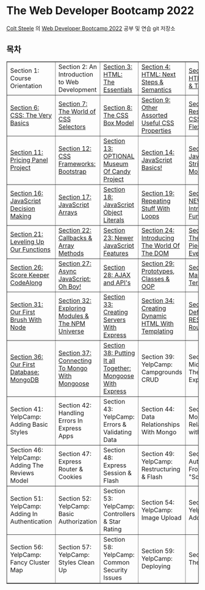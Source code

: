 # The Web Developer Bootcamp 2022

<a href="https://github.com/Colt"> Colt Steele</a> 의 <a href="http://www.udemy.com/course/the-web-developer-bootcamp/">Web Developer Bootcamp 2022</a> 공부 및 연습 git 저장소

## 목차

<table class="tftable" border="1">
  <tr>
    <td>Section 1: Course Orientation</td>
    <td>Section 2: An Introduction to Web Development</td>
    <td><a href="https://github.com/PMtHk/TheWebBootCamp2022/tree/main/01_HTML_Intro">Section 3: HTML: The Essentials</a></td>
    <td><a href="https://github.com/PMtHk/TheWebBootCamp2022/tree/main/02_HTML_Semantic">Section 4: HTML: Next Steps & Semantics</td>
    <td><a href="https://github.com/PMtHk/TheWebBootCamp2022/tree/main/03_HTML_Form%20%26%20Table">Section 5: HTML: Froms & Tables</td>
  </tr>
  <tr>
    <td><a href="https://github.com/PMtHk/TheWebBootCamp2022/tree/main/04_CSS_Intro">Section 6: CSS: The Very Basics</td>
    <td><a href="https://github.com/PMtHk/TheWebBootCamp2022/tree/main/05_CSS_Selector">Section 7: The World of CSS Selectors</td>
    <td><a href="https://github.com/PMtHk/TheWebBootCamp2022/tree/main/06_CSS_BoxModel%20%26%20Units">Section 8: The CSS Box Model</td>
    <td><a href="https://github.com/PMtHk/TheWebBootCamp2022/tree/main/07_CSS_More%20Properties">Section 9: Other Assorted Useful CSS Properties</td>
    <td><a href="https://github.com/PMtHk/TheWebBootCamp2022/tree/main/08_CSS_FlexBox%20%26%20Responsive">Section 10: Responsive CSS & Flexbox</td>
  </tr>
  <tr>
    <td><a href="https://github.com/PMtHk/TheWebBootCamp2022/tree/main/Project/Pricing_Panel">Section 11: Pricing Panel Project</td>
    <td><a href="https://github.com/PMtHk/TheWebBootCamp2022/tree/main/09_CSS_Bootstrap">Section 12: CSS Frameworks: Bootstrap</td>
    <td><a href="https://github.com/PMtHk/TheWebBootCamp2022/tree/main/Project/Museum_Of_Candy">Section 13: OPTIONAL Museum Of Candy Project</td>
    <td><a href="https://github.com/PMtHk/TheWebBootCamp2022/tree/main/10_JS_Intro">Section 14: JavaScript Basics!</td>
    <td><a href="https://github.com/PMtHk/TheWebBootCamp2022/tree/main/11_JS_String">Section 15: JavaScript Strings and More</td>
  </tr>
  <tr>
    <td><a href="https://github.com/PMtHk/TheWebBootCamp2022/tree/main/12_JS_Boolean%20Logic">Section 16: JavaScript Decision Making</td>
    <td><a href="https://github.com/PMtHk/TheWebBootCamp2022/tree/main/13_JS_Array">Section 17: JavaScript Arrays</td>
    <td><a href="https://github.com/PMtHk/TheWebBootCamp2022/tree/main/14_JS_Object%20Literals">Section 18: JavaScript Object Literals</td>
    <td><a href="https://github.com/PMtHk/TheWebBootCamp2022/tree/main/15_JS_Loops">Section 19: Repeating Stuff With Loops</td>
    <td><a href="https://github.com/PMtHk/TheWebBootCamp2022/tree/main/16_JS_Functions">Section 20: NEW: Introducing Functions</td>
  </tr>
  <tr>
    <td><a href="https://github.com/PMtHk/TheWebBootCamp2022/tree/main/16_JS_Functions">Section 21: Leveling Up Our Functions</td>
    <td><a href="https://github.com/PMtHk/TheWebBootCamp2022/tree/main/17_JS_Callback%20Method">Section 22: Callbacks & Array Methods</td>
    <td><a href="https://github.com/PMtHk/TheWebBootCamp2022/tree/main/18_JS_New%20Features">Section 23: Newer JavaScript Features</td>
    <td><a href="https://github.com/PMtHk/TheWebBootCamp2022/tree/main/19_DOM_Intro">Section 24: Introducing The World Of The DOM</td>
    <td><a href="https://github.com/PMtHk/TheWebBootCamp2022/tree/main/20_DOM_Events">Section 25: The Missing Piece: DOM Events</td>
  </tr>
  <tr>
    <td><a href="https://github.com/PMtHk/TheWebBootCamp2022/tree/main/Project/ScoreKeeper">Section 26: Score Keeper CodeAlong</td>
    <td><a href="https://github.com/PMtHk/TheWebBootCamp2022/tree/main/21_JS_Async">Section 27: Async JavaScript: Oh Boy!</td>
    <td><a href="https://github.com/PMtHk/TheWebBootCamp2022/tree/main/22_JS_AJAX%20%26%20API">Section 28: AJAX and API's</td>
    <td><a href="https://github.com/PMtHk/TheWebBootCamp2022/tree/main/23_JS_OOP">Section 29: Prototypes, Classes & OOP</td>
    <td><a href="https://github.com/PMtHk/TheWebBootCamp2022/tree/main/24_Terminal">Section 30: Mastering The Terminal</td>
  </tr>
  <tr>
    <td><a href="https://github.com/PMtHk/TheWebBootCamp2022/tree/main/25_Node_Intro">Section 31: Our First Brush With Node</td>
    <td><a href="https://github.com/PMtHk/TheWebBootCamp2022/tree/main/26_Node_NPM">Section 32: Exploring Modules & The NPM Universe</td>
    <td><a href="https://github.com/PMtHk/TheWebBootCamp2022/tree/main/27_Express_Intro/FirstApp">Section 33: Creating Servers With Express</td>
    <td><a href="https://github.com/PMtHk/TheWebBootCamp2022/tree/main/28_Express_Templating">Section 34: Creating Dynamic HTML With Templating</td>
    <td><a href="https://github.com/PMtHk/TheWebBootCamp2022/tree/main/29_Express_RESTful%20Routes">Section 35: Defining RESTful Routes</td>
  </tr>
  <tr>
    <td><a href="https://github.com/PMtHk/TheWebBootCamp2022/tree/main/30_Mongoose_Intro">Section 36: Our First Database: MongoDB</td>
    <td><a href="https://github.com/PMtHk/TheWebBootCamp2022/tree/main/31_Mongoose_Express">Section 37: Connecting To Mongo With Mongoose</td>
    <td><a href="https://github.com/PMtHk/TheWebBootCamp2022/tree/main/31_Mongoose_Express">Section 38: Putting It all Together: Mongoose With Express</td>
    <td>Section 39: YelpCamp: Campgrounds CRUD</td>
    <td>Section 40: Middleware: The Key To Express</td>
  </tr>
  <tr>
    <td>Section 41: YelpCamp: Adding Basic Styles</td>
    <td>Section 42: Handling Errors In Express Apps</td>
    <td>Section 43: YelpCamp: Errors & Validating Data</td>
    <td>Section 44: Data Relationships With Mongo</td>
    <td>Section 45: Mongo Relationships with Express</td>
  </tr>
  <tr>
    <td>Section 46: YelpCamp: Adding The Reviews Model</td>
    <td>Section 47: Express Router & Cookies</td>
    <td>Section 48: Express Session & Flash</td>
    <td>Section 49: YelpCamp: Restructuring & Flash</td>
    <td>Section 50: Authentication From "Scratch"</td>
  </tr>
  <tr>
    <td>Section 51: YelpCamp: Adding In Authentication</td>
    <td>Section 52: YelpCamp: Basic Authorization</td>
    <td>Section 53: YelpCamp: Controllers & Star Rating</td>
    <td>Section 54: YelpCamp: Image Upload</td>
    <td>Section 55: YelpCamp: Adding Maps</td>
  </tr>
  <tr>
    <td>Section 56: YelpCamp: Fancy Cluster Map</td>
    <td>Section 57: YelpCamp: Styles Clean Up</td>
    <td>Section 58: YelpCamp: Common Security Issues</td>
    <td>Section 59: YelpCamp: Deploying</td>
    <td>Section 60: The End :(</td>
  </tr>

</table>
